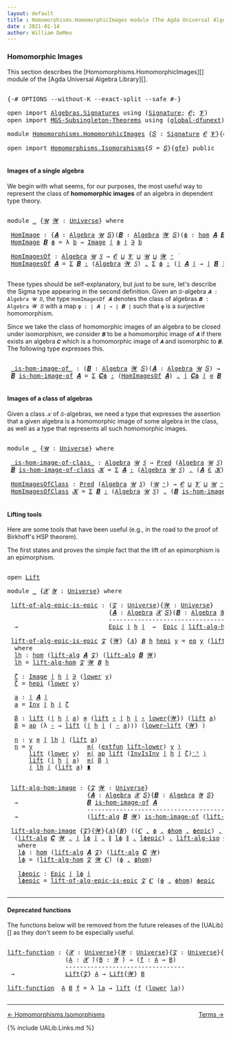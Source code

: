 ```yaml
---
layout: default
title : Homomorphisms.HomomorphicImages module (The Agda Universal Algebra Library)
date : 2021-01-14
author: William DeMeo
---
```


### <a id="homomorphic-images">Homomorphic Images</a>

This section describes the [Homomorphisms.HomomorphicImages][] module of the [Agda Universal Algebra Library][].

<pre class="Agda">

<a id="333" class="Symbol">{-#</a> <a id="337" class="Keyword">OPTIONS</a> <a id="345" class="Pragma">--without-K</a> <a id="357" class="Pragma">--exact-split</a> <a id="371" class="Pragma">--safe</a> <a id="378" class="Symbol">#-}</a>

<a id="383" class="Keyword">open</a> <a id="388" class="Keyword">import</a> <a id="395" href="Algebras.Signatures.html" class="Module">Algebras.Signatures</a> <a id="415" class="Keyword">using</a> <a id="421" class="Symbol">(</a><a id="422" href="Algebras.Signatures.html#1299" class="Function">Signature</a><a id="431" class="Symbol">;</a> <a id="433" href="Prelude.Preliminaries.html#5600" class="Generalizable">𝓞</a><a id="434" class="Symbol">;</a> <a id="436" href="Universes.html#262" class="Generalizable">𝓥</a><a id="437" class="Symbol">)</a>
<a id="439" class="Keyword">open</a> <a id="444" class="Keyword">import</a> <a id="451" href="MGS-Subsingleton-Theorems.html" class="Module">MGS-Subsingleton-Theorems</a> <a id="477" class="Keyword">using</a> <a id="483" class="Symbol">(</a><a id="484" href="MGS-Subsingleton-Theorems.html#3468" class="Function">global-dfunext</a><a id="498" class="Symbol">)</a>

<a id="501" class="Keyword">module</a> <a id="508" href="Homomorphisms.HomomorphicImages.html" class="Module">Homomorphisms.HomomorphicImages</a> <a id="540" class="Symbol">{</a><a id="541" href="Homomorphisms.HomomorphicImages.html#541" class="Bound">𝑆</a> <a id="543" class="Symbol">:</a> <a id="545" href="Algebras.Signatures.html#1299" class="Function">Signature</a> <a id="555" href="Prelude.Preliminaries.html#5600" class="Generalizable">𝓞</a> <a id="557" href="Universes.html#262" class="Generalizable">𝓥</a><a id="558" class="Symbol">}{</a><a id="560" href="Homomorphisms.HomomorphicImages.html#560" class="Bound">gfe</a> <a id="564" class="Symbol">:</a> <a id="566" href="MGS-Subsingleton-Theorems.html#3468" class="Function">global-dfunext</a><a id="580" class="Symbol">}</a> <a id="582" class="Keyword">where</a>

<a id="589" class="Keyword">open</a> <a id="594" class="Keyword">import</a> <a id="601" href="Homomorphisms.Isomorphisms.html" class="Module">Homomorphisms.Isomorphisms</a><a id="627" class="Symbol">{</a><a id="628" class="Argument">𝑆</a> <a id="630" class="Symbol">=</a> <a id="632" href="Homomorphisms.HomomorphicImages.html#541" class="Bound">𝑆</a><a id="633" class="Symbol">}{</a><a id="635" href="Homomorphisms.HomomorphicImages.html#560" class="Bound">gfe</a><a id="638" class="Symbol">}</a> <a id="640" class="Keyword">public</a>

</pre>


#### <a id="images-of-a-single-algebra">Images of a single algebra</a>

We begin with what seems, for our purposes, the most useful way to represent the class of **homomorphic images** of an algebra in dependent type theory.

<pre class="Agda">

<a id="901" class="Keyword">module</a> <a id="908" href="Homomorphisms.HomomorphicImages.html#908" class="Module">_</a> <a id="910" class="Symbol">{</a><a id="911" href="Homomorphisms.HomomorphicImages.html#911" class="Bound">𝓤</a> <a id="913" href="Homomorphisms.HomomorphicImages.html#913" class="Bound">𝓦</a> <a id="915" class="Symbol">:</a> <a id="917" href="Agda.Primitive.html#423" class="Function">Universe</a><a id="925" class="Symbol">}</a> <a id="927" class="Keyword">where</a>

 <a id="935" href="Homomorphisms.HomomorphicImages.html#935" class="Function">HomImage</a> <a id="944" class="Symbol">:</a> <a id="946" class="Symbol">{</a><a id="947" href="Homomorphisms.HomomorphicImages.html#947" class="Bound">𝑨</a> <a id="949" class="Symbol">:</a> <a id="951" href="Algebras.Algebras.html#694" class="Function">Algebra</a> <a id="959" href="Homomorphisms.HomomorphicImages.html#911" class="Bound">𝓤</a> <a id="961" href="Homomorphisms.HomomorphicImages.html#541" class="Bound">𝑆</a><a id="962" class="Symbol">}(</a><a id="964" href="Homomorphisms.HomomorphicImages.html#964" class="Bound">𝑩</a> <a id="966" class="Symbol">:</a> <a id="968" href="Algebras.Algebras.html#694" class="Function">Algebra</a> <a id="976" href="Homomorphisms.HomomorphicImages.html#913" class="Bound">𝓦</a> <a id="978" href="Homomorphisms.HomomorphicImages.html#541" class="Bound">𝑆</a><a id="979" class="Symbol">)(</a><a id="981" href="Homomorphisms.HomomorphicImages.html#981" class="Bound">ϕ</a> <a id="983" class="Symbol">:</a> <a id="985" href="Homomorphisms.Basic.html#2343" class="Function">hom</a> <a id="989" href="Homomorphisms.HomomorphicImages.html#947" class="Bound">𝑨</a> <a id="991" href="Homomorphisms.HomomorphicImages.html#964" class="Bound">𝑩</a><a id="992" class="Symbol">)</a> <a id="994" class="Symbol">→</a> <a id="996" href="Prelude.Preliminaries.html#13523" class="Function Operator">∣</a> <a id="998" href="Homomorphisms.HomomorphicImages.html#964" class="Bound">𝑩</a> <a id="1000" href="Prelude.Preliminaries.html#13523" class="Function Operator">∣</a> <a id="1002" class="Symbol">→</a> <a id="1004" href="Homomorphisms.HomomorphicImages.html#911" class="Bound">𝓤</a> <a id="1006" href="Agda.Primitive.html#636" class="Function Operator">⊔</a> <a id="1008" href="Homomorphisms.HomomorphicImages.html#913" class="Bound">𝓦</a> <a id="1010" href="Universes.html#403" class="Function Operator">̇</a>
 <a id="1013" href="Homomorphisms.HomomorphicImages.html#935" class="Function">HomImage</a> <a id="1022" href="Homomorphisms.HomomorphicImages.html#1022" class="Bound">𝑩</a> <a id="1024" href="Homomorphisms.HomomorphicImages.html#1024" class="Bound">ϕ</a> <a id="1026" class="Symbol">=</a> <a id="1028" class="Symbol">λ</a> <a id="1030" href="Homomorphisms.HomomorphicImages.html#1030" class="Bound">b</a> <a id="1032" class="Symbol">→</a> <a id="1034" href="Prelude.Inverses.html#694" class="Datatype Operator">Image</a> <a id="1040" href="Prelude.Preliminaries.html#13523" class="Function Operator">∣</a> <a id="1042" href="Homomorphisms.HomomorphicImages.html#1024" class="Bound">ϕ</a> <a id="1044" href="Prelude.Preliminaries.html#13523" class="Function Operator">∣</a> <a id="1046" href="Prelude.Inverses.html#694" class="Datatype Operator">∋</a> <a id="1048" href="Homomorphisms.HomomorphicImages.html#1030" class="Bound">b</a>

 <a id="1052" href="Homomorphisms.HomomorphicImages.html#1052" class="Function">HomImagesOf</a> <a id="1064" class="Symbol">:</a> <a id="1066" href="Algebras.Algebras.html#694" class="Function">Algebra</a> <a id="1074" href="Homomorphisms.HomomorphicImages.html#911" class="Bound">𝓤</a> <a id="1076" href="Homomorphisms.HomomorphicImages.html#541" class="Bound">𝑆</a> <a id="1078" class="Symbol">→</a> <a id="1080" href="Homomorphisms.HomomorphicImages.html#555" class="Bound">𝓞</a> <a id="1082" href="Agda.Primitive.html#636" class="Function Operator">⊔</a> <a id="1084" href="Homomorphisms.HomomorphicImages.html#557" class="Bound">𝓥</a> <a id="1086" href="Agda.Primitive.html#636" class="Function Operator">⊔</a> <a id="1088" href="Homomorphisms.HomomorphicImages.html#911" class="Bound">𝓤</a> <a id="1090" href="Agda.Primitive.html#636" class="Function Operator">⊔</a> <a id="1092" href="Homomorphisms.HomomorphicImages.html#913" class="Bound">𝓦</a> <a id="1094" href="Agda.Primitive.html#606" class="Function Operator">⁺</a> <a id="1096" href="Universes.html#403" class="Function Operator">̇</a>
 <a id="1099" href="Homomorphisms.HomomorphicImages.html#1052" class="Function">HomImagesOf</a> <a id="1111" href="Homomorphisms.HomomorphicImages.html#1111" class="Bound">𝑨</a> <a id="1113" class="Symbol">=</a> <a id="1115" href="MGS-MLTT.html#3074" class="Function">Σ</a> <a id="1117" href="Homomorphisms.HomomorphicImages.html#1117" class="Bound">𝑩</a> <a id="1119" href="MGS-MLTT.html#3074" class="Function">꞉</a> <a id="1121" class="Symbol">(</a><a id="1122" href="Algebras.Algebras.html#694" class="Function">Algebra</a> <a id="1130" href="Homomorphisms.HomomorphicImages.html#913" class="Bound">𝓦</a> <a id="1132" href="Homomorphisms.HomomorphicImages.html#541" class="Bound">𝑆</a><a id="1133" class="Symbol">)</a> <a id="1135" href="MGS-MLTT.html#3074" class="Function">,</a> <a id="1137" href="MGS-MLTT.html#3074" class="Function">Σ</a> <a id="1139" href="Homomorphisms.HomomorphicImages.html#1139" class="Bound">ϕ</a> <a id="1141" href="MGS-MLTT.html#3074" class="Function">꞉</a> <a id="1143" class="Symbol">(</a><a id="1144" href="Prelude.Preliminaries.html#13523" class="Function Operator">∣</a> <a id="1146" href="Homomorphisms.HomomorphicImages.html#1111" class="Bound">𝑨</a> <a id="1148" href="Prelude.Preliminaries.html#13523" class="Function Operator">∣</a> <a id="1150" class="Symbol">→</a> <a id="1152" href="Prelude.Preliminaries.html#13523" class="Function Operator">∣</a> <a id="1154" href="Homomorphisms.HomomorphicImages.html#1117" class="Bound">𝑩</a> <a id="1156" href="Prelude.Preliminaries.html#13523" class="Function Operator">∣</a><a id="1157" class="Symbol">)</a> <a id="1159" href="MGS-MLTT.html#3074" class="Function">,</a> <a id="1161" href="Homomorphisms.Basic.html#2185" class="Function">is-homomorphism</a> <a id="1177" href="Homomorphisms.HomomorphicImages.html#1111" class="Bound">𝑨</a> <a id="1179" href="Homomorphisms.HomomorphicImages.html#1117" class="Bound">𝑩</a> <a id="1181" href="Homomorphisms.HomomorphicImages.html#1139" class="Bound">ϕ</a> <a id="1183" href="MGS-MLTT.html#3515" class="Function Operator">×</a> <a id="1185" href="Prelude.Inverses.html#2486" class="Function">Epic</a> <a id="1190" href="Homomorphisms.HomomorphicImages.html#1139" class="Bound">ϕ</a>

</pre>

These types should be self-explanatory, but just to be sure, let's describe the Sigma type appearing in the second definition. Given an `𝑆`-algebra `𝑨 : Algebra 𝓤 𝑆`, the type `HomImagesOf 𝑨` denotes the class of algebras `𝑩 : Algebra 𝓦 𝑆` with a map `φ : ∣ 𝑨 ∣ → ∣ 𝑩 ∣` such that `φ` is a surjective homomorphism.

Since we take the class of homomorphic images of an algebra to be closed under isomorphism, we consider `𝑩` to be a homomorphic image of `𝑨` if there exists an algebra `𝑪` which is a homomorphic image of `𝑨` and isomorphic to `𝑩`. The following type expresses this.

<pre class="Agda">

 <a id="1803" href="Homomorphisms.HomomorphicImages.html#1803" class="Function Operator">_is-hom-image-of_</a> <a id="1821" class="Symbol">:</a> <a id="1823" class="Symbol">(</a><a id="1824" href="Homomorphisms.HomomorphicImages.html#1824" class="Bound">𝑩</a> <a id="1826" class="Symbol">:</a> <a id="1828" href="Algebras.Algebras.html#694" class="Function">Algebra</a> <a id="1836" href="Homomorphisms.HomomorphicImages.html#913" class="Bound">𝓦</a> <a id="1838" href="Homomorphisms.HomomorphicImages.html#541" class="Bound">𝑆</a><a id="1839" class="Symbol">)(</a><a id="1841" href="Homomorphisms.HomomorphicImages.html#1841" class="Bound">𝑨</a> <a id="1843" class="Symbol">:</a> <a id="1845" href="Algebras.Algebras.html#694" class="Function">Algebra</a> <a id="1853" href="Homomorphisms.HomomorphicImages.html#911" class="Bound">𝓤</a> <a id="1855" href="Homomorphisms.HomomorphicImages.html#541" class="Bound">𝑆</a><a id="1856" class="Symbol">)</a> <a id="1858" class="Symbol">→</a> <a id="1860" href="Homomorphisms.HomomorphicImages.html#555" class="Bound">𝓞</a> <a id="1862" href="Agda.Primitive.html#636" class="Function Operator">⊔</a> <a id="1864" href="Homomorphisms.HomomorphicImages.html#557" class="Bound">𝓥</a> <a id="1866" href="Agda.Primitive.html#636" class="Function Operator">⊔</a> <a id="1868" href="Homomorphisms.HomomorphicImages.html#911" class="Bound">𝓤</a> <a id="1870" href="Agda.Primitive.html#636" class="Function Operator">⊔</a> <a id="1872" href="Homomorphisms.HomomorphicImages.html#913" class="Bound">𝓦</a> <a id="1874" href="Agda.Primitive.html#606" class="Function Operator">⁺</a> <a id="1876" href="Universes.html#403" class="Function Operator">̇</a>
 <a id="1879" href="Homomorphisms.HomomorphicImages.html#1879" class="Bound">𝑩</a> <a id="1881" href="Homomorphisms.HomomorphicImages.html#1803" class="Function Operator">is-hom-image-of</a> <a id="1897" href="Homomorphisms.HomomorphicImages.html#1897" class="Bound">𝑨</a> <a id="1899" class="Symbol">=</a> <a id="1901" href="MGS-MLTT.html#3074" class="Function">Σ</a> <a id="1903" href="Homomorphisms.HomomorphicImages.html#1903" class="Bound">𝑪ϕ</a> <a id="1906" href="MGS-MLTT.html#3074" class="Function">꞉</a> <a id="1908" class="Symbol">(</a><a id="1909" href="Homomorphisms.HomomorphicImages.html#1052" class="Function">HomImagesOf</a> <a id="1921" href="Homomorphisms.HomomorphicImages.html#1897" class="Bound">𝑨</a><a id="1922" class="Symbol">)</a> <a id="1924" href="MGS-MLTT.html#3074" class="Function">,</a> <a id="1926" href="Prelude.Preliminaries.html#13523" class="Function Operator">∣</a> <a id="1928" href="Homomorphisms.HomomorphicImages.html#1903" class="Bound">𝑪ϕ</a> <a id="1931" href="Prelude.Preliminaries.html#13523" class="Function Operator">∣</a> <a id="1933" href="Homomorphisms.Isomorphisms.html#1049" class="Function Operator">≅</a> <a id="1935" href="Homomorphisms.HomomorphicImages.html#1879" class="Bound">𝑩</a>

</pre>


#### <a id="images-of-a-class-of-algebras">Images of a class of algebras</a>

Given a class `𝒦` of `𝑆`-algebras, we need a type that expresses the assertion that a given algebra is a homomorphic image of some algebra in the class, as well as a type that represents all such homomorphic images.

<pre class="Agda">

<a id="2260" class="Keyword">module</a> <a id="2267" href="Homomorphisms.HomomorphicImages.html#2267" class="Module">_</a> <a id="2269" class="Symbol">{</a><a id="2270" href="Homomorphisms.HomomorphicImages.html#2270" class="Bound">𝓤</a> <a id="2272" class="Symbol">:</a> <a id="2274" href="Agda.Primitive.html#423" class="Function">Universe</a><a id="2282" class="Symbol">}</a> <a id="2284" class="Keyword">where</a>

 <a id="2292" href="Homomorphisms.HomomorphicImages.html#2292" class="Function Operator">_is-hom-image-of-class_</a> <a id="2316" class="Symbol">:</a> <a id="2318" href="Algebras.Algebras.html#694" class="Function">Algebra</a> <a id="2326" href="Homomorphisms.HomomorphicImages.html#2270" class="Bound">𝓤</a> <a id="2328" href="Homomorphisms.HomomorphicImages.html#541" class="Bound">𝑆</a> <a id="2330" class="Symbol">→</a> <a id="2332" href="Relations.Discrete.html#1408" class="Function">Pred</a> <a id="2337" class="Symbol">(</a><a id="2338" href="Algebras.Algebras.html#694" class="Function">Algebra</a> <a id="2346" href="Homomorphisms.HomomorphicImages.html#2270" class="Bound">𝓤</a> <a id="2348" href="Homomorphisms.HomomorphicImages.html#541" class="Bound">𝑆</a><a id="2349" class="Symbol">)(</a><a id="2351" href="Homomorphisms.HomomorphicImages.html#2270" class="Bound">𝓤</a> <a id="2353" href="Agda.Primitive.html#606" class="Function Operator">⁺</a><a id="2354" class="Symbol">)</a> <a id="2356" class="Symbol">→</a> <a id="2358" href="Homomorphisms.HomomorphicImages.html#555" class="Bound">𝓞</a> <a id="2360" href="Agda.Primitive.html#636" class="Function Operator">⊔</a> <a id="2362" href="Homomorphisms.HomomorphicImages.html#557" class="Bound">𝓥</a> <a id="2364" href="Agda.Primitive.html#636" class="Function Operator">⊔</a> <a id="2366" href="Homomorphisms.HomomorphicImages.html#2270" class="Bound">𝓤</a> <a id="2368" href="Agda.Primitive.html#606" class="Function Operator">⁺</a> <a id="2370" href="Universes.html#403" class="Function Operator">̇</a>
 <a id="2373" href="Homomorphisms.HomomorphicImages.html#2373" class="Bound">𝑩</a> <a id="2375" href="Homomorphisms.HomomorphicImages.html#2292" class="Function Operator">is-hom-image-of-class</a> <a id="2397" href="Homomorphisms.HomomorphicImages.html#2397" class="Bound">𝓚</a> <a id="2399" class="Symbol">=</a> <a id="2401" href="MGS-MLTT.html#3074" class="Function">Σ</a> <a id="2403" href="Homomorphisms.HomomorphicImages.html#2403" class="Bound">𝑨</a> <a id="2405" href="MGS-MLTT.html#3074" class="Function">꞉</a> <a id="2407" class="Symbol">(</a><a id="2408" href="Algebras.Algebras.html#694" class="Function">Algebra</a> <a id="2416" href="Homomorphisms.HomomorphicImages.html#2270" class="Bound">𝓤</a> <a id="2418" href="Homomorphisms.HomomorphicImages.html#541" class="Bound">𝑆</a><a id="2419" class="Symbol">)</a> <a id="2421" href="MGS-MLTT.html#3074" class="Function">,</a> <a id="2423" class="Symbol">(</a><a id="2424" href="Homomorphisms.HomomorphicImages.html#2403" class="Bound">𝑨</a> <a id="2426" href="Relations.Discrete.html#2407" class="Function Operator">∈</a> <a id="2428" href="Homomorphisms.HomomorphicImages.html#2397" class="Bound">𝓚</a><a id="2429" class="Symbol">)</a> <a id="2431" href="MGS-MLTT.html#3515" class="Function Operator">×</a> <a id="2433" class="Symbol">(</a><a id="2434" href="Homomorphisms.HomomorphicImages.html#2373" class="Bound">𝑩</a> <a id="2436" href="Homomorphisms.HomomorphicImages.html#1803" class="Function Operator">is-hom-image-of</a> <a id="2452" href="Homomorphisms.HomomorphicImages.html#2403" class="Bound">𝑨</a><a id="2453" class="Symbol">)</a>

 <a id="2457" href="Homomorphisms.HomomorphicImages.html#2457" class="Function">HomImagesOfClass</a> <a id="2474" class="Symbol">:</a> <a id="2476" href="Relations.Discrete.html#1408" class="Function">Pred</a> <a id="2481" class="Symbol">(</a><a id="2482" href="Algebras.Algebras.html#694" class="Function">Algebra</a> <a id="2490" href="Homomorphisms.HomomorphicImages.html#2270" class="Bound">𝓤</a> <a id="2492" href="Homomorphisms.HomomorphicImages.html#541" class="Bound">𝑆</a><a id="2493" class="Symbol">)</a> <a id="2495" class="Symbol">(</a><a id="2496" href="Homomorphisms.HomomorphicImages.html#2270" class="Bound">𝓤</a> <a id="2498" href="Agda.Primitive.html#606" class="Function Operator">⁺</a><a id="2499" class="Symbol">)</a> <a id="2501" class="Symbol">→</a> <a id="2503" href="Homomorphisms.HomomorphicImages.html#555" class="Bound">𝓞</a> <a id="2505" href="Agda.Primitive.html#636" class="Function Operator">⊔</a> <a id="2507" href="Homomorphisms.HomomorphicImages.html#557" class="Bound">𝓥</a> <a id="2509" href="Agda.Primitive.html#636" class="Function Operator">⊔</a> <a id="2511" href="Homomorphisms.HomomorphicImages.html#2270" class="Bound">𝓤</a> <a id="2513" href="Agda.Primitive.html#606" class="Function Operator">⁺</a> <a id="2515" href="Universes.html#403" class="Function Operator">̇</a>
 <a id="2518" href="Homomorphisms.HomomorphicImages.html#2457" class="Function">HomImagesOfClass</a> <a id="2535" href="Homomorphisms.HomomorphicImages.html#2535" class="Bound">𝓚</a> <a id="2537" class="Symbol">=</a> <a id="2539" href="MGS-MLTT.html#3074" class="Function">Σ</a> <a id="2541" href="Homomorphisms.HomomorphicImages.html#2541" class="Bound">𝑩</a> <a id="2543" href="MGS-MLTT.html#3074" class="Function">꞉</a> <a id="2545" class="Symbol">(</a><a id="2546" href="Algebras.Algebras.html#694" class="Function">Algebra</a> <a id="2554" href="Homomorphisms.HomomorphicImages.html#2270" class="Bound">𝓤</a> <a id="2556" href="Homomorphisms.HomomorphicImages.html#541" class="Bound">𝑆</a><a id="2557" class="Symbol">)</a> <a id="2559" href="MGS-MLTT.html#3074" class="Function">,</a> <a id="2561" class="Symbol">(</a><a id="2562" href="Homomorphisms.HomomorphicImages.html#2541" class="Bound">𝑩</a> <a id="2564" href="Homomorphisms.HomomorphicImages.html#2292" class="Function Operator">is-hom-image-of-class</a> <a id="2586" href="Homomorphisms.HomomorphicImages.html#2535" class="Bound">𝓚</a><a id="2587" class="Symbol">)</a>

</pre>



#### <a id="lifting-tools">Lifting tools</a>

Here are some tools that have been useful (e.g., in the road to the proof of Birkhoff's HSP theorem).

The first states and proves the simple fact that the lift of an epimorphism is an epimorphism.

<pre class="Agda">

<a id="2863" class="Keyword">open</a> <a id="2868" href="Prelude.Lifts.html#2728" class="Module">Lift</a>

<a id="2874" class="Keyword">module</a> <a id="2881" href="Homomorphisms.HomomorphicImages.html#2881" class="Module">_</a> <a id="2883" class="Symbol">{</a><a id="2884" href="Homomorphisms.HomomorphicImages.html#2884" class="Bound">𝓧</a> <a id="2886" href="Homomorphisms.HomomorphicImages.html#2886" class="Bound">𝓨</a> <a id="2888" class="Symbol">:</a> <a id="2890" href="Agda.Primitive.html#423" class="Function">Universe</a><a id="2898" class="Symbol">}</a> <a id="2900" class="Keyword">where</a>

 <a id="2908" href="Homomorphisms.HomomorphicImages.html#2908" class="Function">lift-of-alg-epic-is-epic</a> <a id="2933" class="Symbol">:</a> <a id="2935" class="Symbol">(</a><a id="2936" href="Homomorphisms.HomomorphicImages.html#2936" class="Bound">𝓩</a> <a id="2938" class="Symbol">:</a> <a id="2940" href="Agda.Primitive.html#423" class="Function">Universe</a><a id="2948" class="Symbol">){</a><a id="2950" href="Homomorphisms.HomomorphicImages.html#2950" class="Bound">𝓦</a> <a id="2952" class="Symbol">:</a> <a id="2954" href="Agda.Primitive.html#423" class="Function">Universe</a><a id="2962" class="Symbol">}</a>
                            <a id="2992" class="Symbol">{</a><a id="2993" href="Homomorphisms.HomomorphicImages.html#2993" class="Bound">𝑨</a> <a id="2995" class="Symbol">:</a> <a id="2997" href="Algebras.Algebras.html#694" class="Function">Algebra</a> <a id="3005" href="Homomorphisms.HomomorphicImages.html#2884" class="Bound">𝓧</a> <a id="3007" href="Homomorphisms.HomomorphicImages.html#541" class="Bound">𝑆</a><a id="3008" class="Symbol">}(</a><a id="3010" href="Homomorphisms.HomomorphicImages.html#3010" class="Bound">𝑩</a> <a id="3012" class="Symbol">:</a> <a id="3014" href="Algebras.Algebras.html#694" class="Function">Algebra</a> <a id="3022" href="Homomorphisms.HomomorphicImages.html#2886" class="Bound">𝓨</a> <a id="3024" href="Homomorphisms.HomomorphicImages.html#541" class="Bound">𝑆</a><a id="3025" class="Symbol">)(</a><a id="3027" href="Homomorphisms.HomomorphicImages.html#3027" class="Bound">h</a> <a id="3029" class="Symbol">:</a> <a id="3031" href="Homomorphisms.Basic.html#2343" class="Function">hom</a> <a id="3035" href="Homomorphisms.HomomorphicImages.html#2993" class="Bound">𝑨</a> <a id="3037" href="Homomorphisms.HomomorphicImages.html#3010" class="Bound">𝑩</a><a id="3038" class="Symbol">)</a>
                            <a id="3068" class="Comment">-----------------------------------------------</a>
  <a id="3118" class="Symbol">→</a>                         <a id="3144" href="Prelude.Inverses.html#2486" class="Function">Epic</a> <a id="3149" href="Prelude.Preliminaries.html#13523" class="Function Operator">∣</a> <a id="3151" href="Homomorphisms.HomomorphicImages.html#3027" class="Bound">h</a> <a id="3153" href="Prelude.Preliminaries.html#13523" class="Function Operator">∣</a>  <a id="3156" class="Symbol">→</a>  <a id="3159" href="Prelude.Inverses.html#2486" class="Function">Epic</a> <a id="3164" href="Prelude.Preliminaries.html#13523" class="Function Operator">∣</a> <a id="3166" href="Homomorphisms.Isomorphisms.html#5014" class="Function">lift-alg-hom</a> <a id="3179" href="Homomorphisms.HomomorphicImages.html#2936" class="Bound">𝓩</a> <a id="3181" href="Homomorphisms.HomomorphicImages.html#2950" class="Bound">𝓦</a> <a id="3183" href="Homomorphisms.HomomorphicImages.html#3010" class="Bound">𝑩</a> <a id="3185" href="Homomorphisms.HomomorphicImages.html#3027" class="Bound">h</a> <a id="3187" href="Prelude.Preliminaries.html#13523" class="Function Operator">∣</a>

 <a id="3191" href="Homomorphisms.HomomorphicImages.html#2908" class="Function">lift-of-alg-epic-is-epic</a> <a id="3216" href="Homomorphisms.HomomorphicImages.html#3216" class="Bound">𝓩</a> <a id="3218" class="Symbol">{</a><a id="3219" href="Homomorphisms.HomomorphicImages.html#3219" class="Bound">𝓦</a><a id="3220" class="Symbol">}</a> <a id="3222" class="Symbol">{</a><a id="3223" href="Homomorphisms.HomomorphicImages.html#3223" class="Bound">𝑨</a><a id="3224" class="Symbol">}</a> <a id="3226" href="Homomorphisms.HomomorphicImages.html#3226" class="Bound">𝑩</a> <a id="3228" href="Homomorphisms.HomomorphicImages.html#3228" class="Bound">h</a> <a id="3230" href="Homomorphisms.HomomorphicImages.html#3230" class="Bound">hepi</a> <a id="3235" href="Homomorphisms.HomomorphicImages.html#3235" class="Bound">y</a> <a id="3237" class="Symbol">=</a> <a id="3239" href="Prelude.Inverses.html#790" class="InductiveConstructor">eq</a> <a id="3242" href="Homomorphisms.HomomorphicImages.html#3235" class="Bound">y</a> <a id="3244" class="Symbol">(</a><a id="3245" href="Prelude.Lifts.html#2790" class="InductiveConstructor">lift</a> <a id="3250" href="Homomorphisms.HomomorphicImages.html#3387" class="Function">a</a><a id="3251" class="Symbol">)</a> <a id="3253" href="Homomorphisms.HomomorphicImages.html#3532" class="Function">η</a>
  <a id="3257" class="Keyword">where</a>
  <a id="3265" href="Homomorphisms.HomomorphicImages.html#3265" class="Function">lh</a> <a id="3268" class="Symbol">:</a> <a id="3270" href="Homomorphisms.Basic.html#2343" class="Function">hom</a> <a id="3274" class="Symbol">(</a><a id="3275" href="Algebras.Algebras.html#4658" class="Function">lift-alg</a> <a id="3284" href="Homomorphisms.HomomorphicImages.html#3223" class="Bound">𝑨</a> <a id="3286" href="Homomorphisms.HomomorphicImages.html#3216" class="Bound">𝓩</a><a id="3287" class="Symbol">)</a> <a id="3289" class="Symbol">(</a><a id="3290" href="Algebras.Algebras.html#4658" class="Function">lift-alg</a> <a id="3299" href="Homomorphisms.HomomorphicImages.html#3226" class="Bound">𝑩</a> <a id="3301" href="Homomorphisms.HomomorphicImages.html#3219" class="Bound">𝓦</a><a id="3302" class="Symbol">)</a>
  <a id="3306" href="Homomorphisms.HomomorphicImages.html#3265" class="Function">lh</a> <a id="3309" class="Symbol">=</a> <a id="3311" href="Homomorphisms.Isomorphisms.html#5014" class="Function">lift-alg-hom</a> <a id="3324" href="Homomorphisms.HomomorphicImages.html#3216" class="Bound">𝓩</a> <a id="3326" href="Homomorphisms.HomomorphicImages.html#3219" class="Bound">𝓦</a> <a id="3328" href="Homomorphisms.HomomorphicImages.html#3226" class="Bound">𝑩</a> <a id="3330" href="Homomorphisms.HomomorphicImages.html#3228" class="Bound">h</a>

  <a id="3335" href="Homomorphisms.HomomorphicImages.html#3335" class="Function">ζ</a> <a id="3337" class="Symbol">:</a> <a id="3339" href="Prelude.Inverses.html#694" class="Datatype Operator">Image</a> <a id="3345" href="Prelude.Preliminaries.html#13523" class="Function Operator">∣</a> <a id="3347" href="Homomorphisms.HomomorphicImages.html#3228" class="Bound">h</a> <a id="3349" href="Prelude.Preliminaries.html#13523" class="Function Operator">∣</a> <a id="3351" href="Prelude.Inverses.html#694" class="Datatype Operator">∋</a> <a id="3353" class="Symbol">(</a><a id="3354" href="Prelude.Lifts.html#2802" class="Field">lower</a> <a id="3360" href="Homomorphisms.HomomorphicImages.html#3235" class="Bound">y</a><a id="3361" class="Symbol">)</a>
  <a id="3365" href="Homomorphisms.HomomorphicImages.html#3335" class="Function">ζ</a> <a id="3367" class="Symbol">=</a> <a id="3369" href="Homomorphisms.HomomorphicImages.html#3230" class="Bound">hepi</a> <a id="3374" class="Symbol">(</a><a id="3375" href="Prelude.Lifts.html#2802" class="Field">lower</a> <a id="3381" href="Homomorphisms.HomomorphicImages.html#3235" class="Bound">y</a><a id="3382" class="Symbol">)</a>

  <a id="3387" href="Homomorphisms.HomomorphicImages.html#3387" class="Function">a</a> <a id="3389" class="Symbol">:</a> <a id="3391" href="Prelude.Preliminaries.html#13523" class="Function Operator">∣</a> <a id="3393" href="Homomorphisms.HomomorphicImages.html#3223" class="Bound">𝑨</a> <a id="3395" href="Prelude.Preliminaries.html#13523" class="Function Operator">∣</a>
  <a id="3399" href="Homomorphisms.HomomorphicImages.html#3387" class="Function">a</a> <a id="3401" class="Symbol">=</a> <a id="3403" href="Prelude.Inverses.html#1883" class="Function">Inv</a> <a id="3407" href="Prelude.Preliminaries.html#13523" class="Function Operator">∣</a> <a id="3409" href="Homomorphisms.HomomorphicImages.html#3228" class="Bound">h</a> <a id="3411" href="Prelude.Preliminaries.html#13523" class="Function Operator">∣</a> <a id="3413" href="Homomorphisms.HomomorphicImages.html#3335" class="Function">ζ</a>

  <a id="3418" href="Homomorphisms.HomomorphicImages.html#3418" class="Function">β</a> <a id="3420" class="Symbol">:</a> <a id="3422" href="Prelude.Lifts.html#2790" class="InductiveConstructor">lift</a> <a id="3427" class="Symbol">(</a><a id="3428" href="Prelude.Preliminaries.html#13523" class="Function Operator">∣</a> <a id="3430" href="Homomorphisms.HomomorphicImages.html#3228" class="Bound">h</a> <a id="3432" href="Prelude.Preliminaries.html#13523" class="Function Operator">∣</a> <a id="3434" href="Homomorphisms.HomomorphicImages.html#3387" class="Function">a</a><a id="3435" class="Symbol">)</a> <a id="3437" href="Prelude.Equality.html#1231" class="Datatype Operator">≡</a> <a id="3439" class="Symbol">(</a><a id="3440" href="Prelude.Lifts.html#2790" class="InductiveConstructor">lift</a> <a id="3445" href="MGS-MLTT.html#3813" class="Function Operator">∘</a> <a id="3447" href="Prelude.Preliminaries.html#13523" class="Function Operator">∣</a> <a id="3449" href="Homomorphisms.HomomorphicImages.html#3228" class="Bound">h</a> <a id="3451" href="Prelude.Preliminaries.html#13523" class="Function Operator">∣</a> <a id="3453" href="MGS-MLTT.html#3813" class="Function Operator">∘</a> <a id="3455" href="Prelude.Lifts.html#2802" class="Field">lower</a><a id="3460" class="Symbol">{</a><a id="3461" href="Homomorphisms.HomomorphicImages.html#3219" class="Bound">𝓦</a><a id="3462" class="Symbol">})</a> <a id="3465" class="Symbol">(</a><a id="3466" href="Prelude.Lifts.html#2790" class="InductiveConstructor">lift</a> <a id="3471" href="Homomorphisms.HomomorphicImages.html#3387" class="Function">a</a><a id="3472" class="Symbol">)</a>
  <a id="3476" href="Homomorphisms.HomomorphicImages.html#3418" class="Function">β</a> <a id="3478" class="Symbol">=</a> <a id="3480" href="MGS-MLTT.html#6613" class="Function">ap</a> <a id="3483" class="Symbol">(λ</a> <a id="3486" href="Homomorphisms.HomomorphicImages.html#3486" class="Bound">-</a> <a id="3488" class="Symbol">→</a> <a id="3490" href="Prelude.Lifts.html#2790" class="InductiveConstructor">lift</a> <a id="3495" class="Symbol">(</a><a id="3496" href="Prelude.Preliminaries.html#13523" class="Function Operator">∣</a> <a id="3498" href="Homomorphisms.HomomorphicImages.html#3228" class="Bound">h</a> <a id="3500" href="Prelude.Preliminaries.html#13523" class="Function Operator">∣</a> <a id="3502" class="Symbol">(</a> <a id="3504" href="Homomorphisms.HomomorphicImages.html#3486" class="Bound">-</a> <a id="3506" href="Homomorphisms.HomomorphicImages.html#3387" class="Function">a</a><a id="3507" class="Symbol">)))</a> <a id="3511" class="Symbol">(</a><a id="3512" href="Prelude.Lifts.html#3867" class="Function">lower∼lift</a> <a id="3523" class="Symbol">{</a><a id="3524" href="Homomorphisms.HomomorphicImages.html#3219" class="Bound">𝓦</a><a id="3525" class="Symbol">}</a> <a id="3527" class="Symbol">)</a>

  <a id="3532" href="Homomorphisms.HomomorphicImages.html#3532" class="Function">η</a> <a id="3534" class="Symbol">:</a> <a id="3536" href="Homomorphisms.HomomorphicImages.html#3235" class="Bound">y</a> <a id="3538" href="Prelude.Equality.html#1231" class="Datatype Operator">≡</a> <a id="3540" href="Prelude.Preliminaries.html#13523" class="Function Operator">∣</a> <a id="3542" href="Homomorphisms.HomomorphicImages.html#3265" class="Function">lh</a> <a id="3545" href="Prelude.Preliminaries.html#13523" class="Function Operator">∣</a> <a id="3547" class="Symbol">(</a><a id="3548" href="Prelude.Lifts.html#2790" class="InductiveConstructor">lift</a> <a id="3553" href="Homomorphisms.HomomorphicImages.html#3387" class="Function">a</a><a id="3554" class="Symbol">)</a>
  <a id="3558" href="Homomorphisms.HomomorphicImages.html#3532" class="Function">η</a> <a id="3560" class="Symbol">=</a> <a id="3562" href="Homomorphisms.HomomorphicImages.html#3235" class="Bound">y</a>               <a id="3578" href="MGS-MLTT.html#5997" class="Function Operator">≡⟨</a> <a id="3581" class="Symbol">(</a><a id="3582" href="Prelude.Extensionality.html#6018" class="Function">extfun</a> <a id="3589" href="Prelude.Lifts.html#3953" class="Function">lift∼lower</a><a id="3599" class="Symbol">)</a> <a id="3601" href="Homomorphisms.HomomorphicImages.html#3235" class="Bound">y</a> <a id="3603" href="MGS-MLTT.html#5997" class="Function Operator">⟩</a>
      <a id="3611" href="Prelude.Lifts.html#2790" class="InductiveConstructor">lift</a> <a id="3616" class="Symbol">(</a><a id="3617" href="Prelude.Lifts.html#2802" class="Field">lower</a> <a id="3623" href="Homomorphisms.HomomorphicImages.html#3235" class="Bound">y</a><a id="3624" class="Symbol">)</a>  <a id="3627" href="MGS-MLTT.html#5997" class="Function Operator">≡⟨</a> <a id="3630" href="MGS-MLTT.html#6613" class="Function">ap</a> <a id="3633" href="Prelude.Lifts.html#2790" class="InductiveConstructor">lift</a> <a id="3638" class="Symbol">(</a><a id="3639" href="Prelude.Inverses.html#2093" class="Function">InvIsInv</a> <a id="3648" href="Prelude.Preliminaries.html#13523" class="Function Operator">∣</a> <a id="3650" href="Homomorphisms.HomomorphicImages.html#3228" class="Bound">h</a> <a id="3652" href="Prelude.Preliminaries.html#13523" class="Function Operator">∣</a> <a id="3654" href="Homomorphisms.HomomorphicImages.html#3335" class="Function">ζ</a><a id="3655" class="Symbol">)</a><a id="3656" href="MGS-MLTT.html#6125" class="Function Operator">⁻¹</a> <a id="3659" href="MGS-MLTT.html#5997" class="Function Operator">⟩</a>
      <a id="3667" href="Prelude.Lifts.html#2790" class="InductiveConstructor">lift</a> <a id="3672" class="Symbol">(</a><a id="3673" href="Prelude.Preliminaries.html#13523" class="Function Operator">∣</a> <a id="3675" href="Homomorphisms.HomomorphicImages.html#3228" class="Bound">h</a> <a id="3677" href="Prelude.Preliminaries.html#13523" class="Function Operator">∣</a> <a id="3679" href="Homomorphisms.HomomorphicImages.html#3387" class="Function">a</a><a id="3680" class="Symbol">)</a>  <a id="3683" href="MGS-MLTT.html#5997" class="Function Operator">≡⟨</a> <a id="3686" href="Homomorphisms.HomomorphicImages.html#3418" class="Function">β</a> <a id="3688" href="MGS-MLTT.html#5997" class="Function Operator">⟩</a>
      <a id="3696" href="Prelude.Preliminaries.html#13523" class="Function Operator">∣</a> <a id="3698" href="Homomorphisms.HomomorphicImages.html#3265" class="Function">lh</a> <a id="3701" href="Prelude.Preliminaries.html#13523" class="Function Operator">∣</a> <a id="3703" class="Symbol">(</a><a id="3704" href="Prelude.Lifts.html#2790" class="InductiveConstructor">lift</a> <a id="3709" href="Homomorphisms.HomomorphicImages.html#3387" class="Function">a</a><a id="3710" class="Symbol">)</a> <a id="3712" href="MGS-MLTT.html#6079" class="Function Operator">∎</a>


 <a id="3717" href="Homomorphisms.HomomorphicImages.html#3717" class="Function">lift-alg-hom-image</a> <a id="3736" class="Symbol">:</a> <a id="3738" class="Symbol">{</a><a id="3739" href="Homomorphisms.HomomorphicImages.html#3739" class="Bound">𝓩</a> <a id="3741" href="Homomorphisms.HomomorphicImages.html#3741" class="Bound">𝓦</a> <a id="3743" class="Symbol">:</a> <a id="3745" href="Agda.Primitive.html#423" class="Function">Universe</a><a id="3753" class="Symbol">}</a>
                      <a id="3777" class="Symbol">{</a><a id="3778" href="Homomorphisms.HomomorphicImages.html#3778" class="Bound">𝑨</a> <a id="3780" class="Symbol">:</a> <a id="3782" href="Algebras.Algebras.html#694" class="Function">Algebra</a> <a id="3790" href="Homomorphisms.HomomorphicImages.html#2884" class="Bound">𝓧</a> <a id="3792" href="Homomorphisms.HomomorphicImages.html#541" class="Bound">𝑆</a><a id="3793" class="Symbol">}{</a><a id="3795" href="Homomorphisms.HomomorphicImages.html#3795" class="Bound">𝑩</a> <a id="3797" class="Symbol">:</a> <a id="3799" href="Algebras.Algebras.html#694" class="Function">Algebra</a> <a id="3807" href="Homomorphisms.HomomorphicImages.html#2886" class="Bound">𝓨</a> <a id="3809" href="Homomorphisms.HomomorphicImages.html#541" class="Bound">𝑆</a><a id="3810" class="Symbol">}</a>
  <a id="3814" class="Symbol">→</a>                   <a id="3834" href="Homomorphisms.HomomorphicImages.html#3795" class="Bound">𝑩</a> <a id="3836" href="Homomorphisms.HomomorphicImages.html#1803" class="Function Operator">is-hom-image-of</a> <a id="3852" href="Homomorphisms.HomomorphicImages.html#3778" class="Bound">𝑨</a>
                      <a id="3876" class="Comment">-----------------------------------------------</a>
  <a id="3926" class="Symbol">→</a>                   <a id="3946" class="Symbol">(</a><a id="3947" href="Algebras.Algebras.html#4658" class="Function">lift-alg</a> <a id="3956" href="Homomorphisms.HomomorphicImages.html#3795" class="Bound">𝑩</a> <a id="3958" href="Homomorphisms.HomomorphicImages.html#3741" class="Bound">𝓦</a><a id="3959" class="Symbol">)</a> <a id="3961" href="Homomorphisms.HomomorphicImages.html#1803" class="Function Operator">is-hom-image-of</a> <a id="3977" class="Symbol">(</a><a id="3978" href="Algebras.Algebras.html#4658" class="Function">lift-alg</a> <a id="3987" href="Homomorphisms.HomomorphicImages.html#3778" class="Bound">𝑨</a> <a id="3989" href="Homomorphisms.HomomorphicImages.html#3739" class="Bound">𝓩</a><a id="3990" class="Symbol">)</a>

 <a id="3994" href="Homomorphisms.HomomorphicImages.html#3717" class="Function">lift-alg-hom-image</a> <a id="4013" class="Symbol">{</a><a id="4014" href="Homomorphisms.HomomorphicImages.html#4014" class="Bound">𝓩</a><a id="4015" class="Symbol">}{</a><a id="4017" href="Homomorphisms.HomomorphicImages.html#4017" class="Bound">𝓦</a><a id="4018" class="Symbol">}{</a><a id="4020" href="Homomorphisms.HomomorphicImages.html#4020" class="Bound">𝑨</a><a id="4021" class="Symbol">}{</a><a id="4023" href="Homomorphisms.HomomorphicImages.html#4023" class="Bound">𝑩</a><a id="4024" class="Symbol">}</a> <a id="4026" class="Symbol">((</a><a id="4028" href="Homomorphisms.HomomorphicImages.html#4028" class="Bound">𝑪</a> <a id="4030" href="Prelude.Preliminaries.html#14518" class="InductiveConstructor Operator">,</a> <a id="4032" href="Homomorphisms.HomomorphicImages.html#4032" class="Bound">ϕ</a> <a id="4034" href="Prelude.Preliminaries.html#14518" class="InductiveConstructor Operator">,</a> <a id="4036" href="Homomorphisms.HomomorphicImages.html#4036" class="Bound">ϕhom</a> <a id="4041" href="Prelude.Preliminaries.html#14518" class="InductiveConstructor Operator">,</a> <a id="4043" href="Homomorphisms.HomomorphicImages.html#4043" class="Bound">ϕepic</a><a id="4048" class="Symbol">)</a> <a id="4050" href="Prelude.Preliminaries.html#14518" class="InductiveConstructor Operator">,</a> <a id="4052" href="Homomorphisms.HomomorphicImages.html#4052" class="Bound">C≅B</a><a id="4055" class="Symbol">)</a> <a id="4057" class="Symbol">=</a>
  <a id="4061" class="Symbol">(</a><a id="4062" href="Algebras.Algebras.html#4658" class="Function">lift-alg</a> <a id="4071" href="Homomorphisms.HomomorphicImages.html#4028" class="Bound">𝑪</a> <a id="4073" href="Homomorphisms.HomomorphicImages.html#4017" class="Bound">𝓦</a> <a id="4075" href="Prelude.Preliminaries.html#14518" class="InductiveConstructor Operator">,</a> <a id="4077" href="Prelude.Preliminaries.html#13523" class="Function Operator">∣</a> <a id="4079" href="Homomorphisms.HomomorphicImages.html#4134" class="Function">lϕ</a> <a id="4082" href="Prelude.Preliminaries.html#13523" class="Function Operator">∣</a> <a id="4084" href="Prelude.Preliminaries.html#14518" class="InductiveConstructor Operator">,</a> <a id="4086" href="Prelude.Preliminaries.html#13601" class="Function Operator">∥</a> <a id="4088" href="Homomorphisms.HomomorphicImages.html#4134" class="Function">lϕ</a> <a id="4091" href="Prelude.Preliminaries.html#13601" class="Function Operator">∥</a> <a id="4093" href="Prelude.Preliminaries.html#14518" class="InductiveConstructor Operator">,</a> <a id="4095" href="Homomorphisms.HomomorphicImages.html#4217" class="Function">lϕepic</a><a id="4101" class="Symbol">)</a> <a id="4103" href="Prelude.Preliminaries.html#14518" class="InductiveConstructor Operator">,</a> <a id="4105" href="Homomorphisms.Isomorphisms.html#5707" class="Function">lift-alg-iso</a> <a id="4118" href="Homomorphisms.HomomorphicImages.html#4052" class="Bound">C≅B</a>
   <a id="4125" class="Keyword">where</a>
   <a id="4134" href="Homomorphisms.HomomorphicImages.html#4134" class="Function">lϕ</a> <a id="4137" class="Symbol">:</a> <a id="4139" href="Homomorphisms.Basic.html#2343" class="Function">hom</a> <a id="4143" class="Symbol">(</a><a id="4144" href="Algebras.Algebras.html#4658" class="Function">lift-alg</a> <a id="4153" href="Homomorphisms.HomomorphicImages.html#4020" class="Bound">𝑨</a> <a id="4155" href="Homomorphisms.HomomorphicImages.html#4014" class="Bound">𝓩</a><a id="4156" class="Symbol">)</a> <a id="4158" class="Symbol">(</a><a id="4159" href="Algebras.Algebras.html#4658" class="Function">lift-alg</a> <a id="4168" href="Homomorphisms.HomomorphicImages.html#4028" class="Bound">𝑪</a> <a id="4170" href="Homomorphisms.HomomorphicImages.html#4017" class="Bound">𝓦</a><a id="4171" class="Symbol">)</a>
   <a id="4176" href="Homomorphisms.HomomorphicImages.html#4134" class="Function">lϕ</a> <a id="4179" class="Symbol">=</a> <a id="4181" class="Symbol">(</a><a id="4182" href="Homomorphisms.Isomorphisms.html#5014" class="Function">lift-alg-hom</a> <a id="4195" href="Homomorphisms.HomomorphicImages.html#4014" class="Bound">𝓩</a> <a id="4197" href="Homomorphisms.HomomorphicImages.html#4017" class="Bound">𝓦</a> <a id="4199" href="Homomorphisms.HomomorphicImages.html#4028" class="Bound">𝑪</a><a id="4200" class="Symbol">)</a> <a id="4202" class="Symbol">(</a><a id="4203" href="Homomorphisms.HomomorphicImages.html#4032" class="Bound">ϕ</a> <a id="4205" href="Prelude.Preliminaries.html#14518" class="InductiveConstructor Operator">,</a> <a id="4207" href="Homomorphisms.HomomorphicImages.html#4036" class="Bound">ϕhom</a><a id="4211" class="Symbol">)</a>

   <a id="4217" href="Homomorphisms.HomomorphicImages.html#4217" class="Function">lϕepic</a> <a id="4224" class="Symbol">:</a> <a id="4226" href="Prelude.Inverses.html#2486" class="Function">Epic</a> <a id="4231" href="Prelude.Preliminaries.html#13523" class="Function Operator">∣</a> <a id="4233" href="Homomorphisms.HomomorphicImages.html#4134" class="Function">lϕ</a> <a id="4236" href="Prelude.Preliminaries.html#13523" class="Function Operator">∣</a>
   <a id="4241" href="Homomorphisms.HomomorphicImages.html#4217" class="Function">lϕepic</a> <a id="4248" class="Symbol">=</a> <a id="4250" href="Homomorphisms.HomomorphicImages.html#2908" class="Function">lift-of-alg-epic-is-epic</a> <a id="4275" href="Homomorphisms.HomomorphicImages.html#4014" class="Bound">𝓩</a> <a id="4277" href="Homomorphisms.HomomorphicImages.html#4028" class="Bound">𝑪</a> <a id="4279" class="Symbol">(</a><a id="4280" href="Homomorphisms.HomomorphicImages.html#4032" class="Bound">ϕ</a> <a id="4282" href="Prelude.Preliminaries.html#14518" class="InductiveConstructor Operator">,</a> <a id="4284" href="Homomorphisms.HomomorphicImages.html#4036" class="Bound">ϕhom</a><a id="4288" class="Symbol">)</a> <a id="4290" href="Homomorphisms.HomomorphicImages.html#4043" class="Bound">ϕepic</a>

</pre>

------

#### Deprecated functions

The functions below will be removed from the future releases of the [UALib][] as they don't seem to be especially useful.

<pre class="Agda">

<a id="lift-function"></a><a id="4481" href="Homomorphisms.HomomorphicImages.html#4481" class="Function">lift-function</a> <a id="4495" class="Symbol">:</a> <a id="4497" class="Symbol">{</a><a id="4498" href="Homomorphisms.HomomorphicImages.html#4498" class="Bound">𝓧</a> <a id="4500" class="Symbol">:</a> <a id="4502" href="Agda.Primitive.html#423" class="Function">Universe</a><a id="4510" class="Symbol">}{</a><a id="4512" href="Homomorphisms.HomomorphicImages.html#4512" class="Bound">𝓨</a> <a id="4514" class="Symbol">:</a> <a id="4516" href="Agda.Primitive.html#423" class="Function">Universe</a><a id="4524" class="Symbol">}{</a><a id="4526" href="Homomorphisms.HomomorphicImages.html#4526" class="Bound">𝓩</a> <a id="4528" class="Symbol">:</a> <a id="4530" href="Agda.Primitive.html#423" class="Function">Universe</a><a id="4538" class="Symbol">}{</a><a id="4540" href="Homomorphisms.HomomorphicImages.html#4540" class="Bound">𝓦</a> <a id="4542" class="Symbol">:</a> <a id="4544" href="Agda.Primitive.html#423" class="Function">Universe</a><a id="4552" class="Symbol">}</a>
                <a id="4570" class="Symbol">(</a><a id="4571" href="Homomorphisms.HomomorphicImages.html#4571" class="Bound">A</a> <a id="4573" class="Symbol">:</a> <a id="4575" href="Homomorphisms.HomomorphicImages.html#4498" class="Bound">𝓧</a> <a id="4577" href="Universes.html#403" class="Function Operator">̇</a><a id="4578" class="Symbol">)(</a><a id="4580" href="Homomorphisms.HomomorphicImages.html#4580" class="Bound">B</a> <a id="4582" class="Symbol">:</a> <a id="4584" href="Homomorphisms.HomomorphicImages.html#4512" class="Bound">𝓨</a> <a id="4586" href="Universes.html#403" class="Function Operator">̇</a><a id="4587" class="Symbol">)</a> <a id="4589" class="Symbol">→</a> <a id="4591" class="Symbol">(</a><a id="4592" href="Homomorphisms.HomomorphicImages.html#4592" class="Bound">f</a> <a id="4594" class="Symbol">:</a> <a id="4596" href="Homomorphisms.HomomorphicImages.html#4571" class="Bound">A</a> <a id="4598" class="Symbol">→</a> <a id="4600" href="Homomorphisms.HomomorphicImages.html#4580" class="Bound">B</a><a id="4601" class="Symbol">)</a>
                <a id="4619" class="Comment">---------------------------------</a>
 <a id="4654" class="Symbol">→</a>              <a id="4669" href="Prelude.Lifts.html#2728" class="Record">Lift</a><a id="4673" class="Symbol">{</a><a id="4674" href="Homomorphisms.HomomorphicImages.html#4526" class="Bound">𝓩</a><a id="4675" class="Symbol">}</a> <a id="4677" href="Homomorphisms.HomomorphicImages.html#4571" class="Bound">A</a> <a id="4679" class="Symbol">→</a> <a id="4681" href="Prelude.Lifts.html#2728" class="Record">Lift</a><a id="4685" class="Symbol">{</a><a id="4686" href="Homomorphisms.HomomorphicImages.html#4540" class="Bound">𝓦</a><a id="4687" class="Symbol">}</a> <a id="4689" href="Homomorphisms.HomomorphicImages.html#4580" class="Bound">B</a>

<a id="4692" href="Homomorphisms.HomomorphicImages.html#4481" class="Function">lift-function</a>  <a id="4707" href="Homomorphisms.HomomorphicImages.html#4707" class="Bound">A</a> <a id="4709" href="Homomorphisms.HomomorphicImages.html#4709" class="Bound">B</a> <a id="4711" href="Homomorphisms.HomomorphicImages.html#4711" class="Bound">f</a> <a id="4713" class="Symbol">=</a> <a id="4715" class="Symbol">λ</a> <a id="4717" href="Homomorphisms.HomomorphicImages.html#4717" class="Bound">la</a> <a id="4720" class="Symbol">→</a> <a id="4722" href="Prelude.Lifts.html#2790" class="InductiveConstructor">lift</a> <a id="4727" class="Symbol">(</a><a id="4728" href="Homomorphisms.HomomorphicImages.html#4711" class="Bound">f</a> <a id="4730" class="Symbol">(</a><a id="4731" href="Prelude.Lifts.html#2802" class="Field">lower</a> <a id="4737" href="Homomorphisms.HomomorphicImages.html#4717" class="Bound">la</a><a id="4739" class="Symbol">))</a>

</pre>

--------------------------------------

[← Homomorphisms.Isomorphisms](Homomorphisms.Isomorphisms.html)
<span style="float:right;">[Terms →](Terms.html)</span>

{% include UALib.Links.md %}
